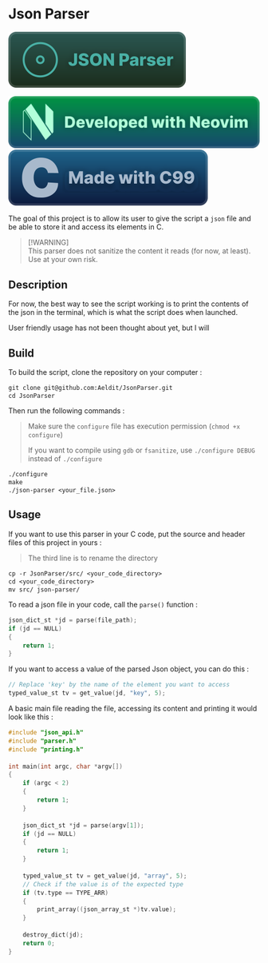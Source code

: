 # Json Parser

![logo](https://raw.githubusercontent.com/Aeldit/Aeldit/55eac547aa6b50a11fb0bb6dc6e3eacc6b9b35ca/github_profile/JSONParser.svg)

![nvim](https://raw.githubusercontent.com/Aeldit/Aeldit/267a0998a55b0462b042d3e471c02f137dbad551/images/nvim.svg)
![c](https://raw.githubusercontent.com/Aeldit/Aeldit/267a0998a55b0462b042d3e471c02f137dbad551/images/made_with_c.svg)

The goal of this project is to allow its user to give the script a `json` file and be able to store it and access its elements in C.

> [!WARNING]\
> This parser does not sanitize the content it reads (for now, at least). Use at your own risk.

## Description

For now, the best way to see the script working is to print the contents of the json in the terminal, which is what the script does when launched.

User friendly usage has not been thought about yet, but I will

## Build

To build the script, clone the repository on your computer :

```shell
git clone git@github.com:Aeldit/JsonParser.git
cd JsonParser
```

Then run the following commands :

> Make sure the `configure` file has execution permission (`chmod +x configure`)
>
> If you want to compile using `gdb` or `fsanitize`, use `./configure DEBUG` instead of `./configure`

```shell
./configure
make
./json-parser <your_file.json>
```

## Usage

If you want to use this parser in your C code, put the source and header files of this project in yours :

> The third line is to rename the directory

```shell
cp -r JsonParser/src/ <your_code_directory>
cd <your_code_directory>
mv src/ json-parser/
```

To read a json file in your code, call the `parse()` function :
```c
json_dict_st *jd = parse(file_path);
if (jd == NULL)
{
    return 1;
}
```

If you want to access a value of the parsed Json object, you can do this :
```c
// Replace 'key' by the name of the element you want to access
typed_value_st tv = get_value(jd, "key", 5);
```

A basic main file reading the file, accessing its content and printing it would look like this :

```c
#include "json_api.h"
#include "parser.h"
#include "printing.h"

int main(int argc, char *argv[])
{
    if (argc < 2)
    {
        return 1;
    }

    json_dict_st *jd = parse(argv[1]);
    if (jd == NULL)
    {
        return 1;
    }

    typed_value_st tv = get_value(jd, "array", 5);
    // Check if the value is of the expected type
    if (tv.type == TYPE_ARR)
    {
        print_array((json_array_st *)tv.value);
    }

    destroy_dict(jd);
    return 0;
}
```

